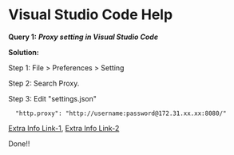 **Visual Studio Code Help**
===========================

**Query 1:** ***Proxy setting in Visual Studio Code***

**Solution:**

Step 1: File > Preferences > Setting 

Step 2: Search Proxy. 

Step 3: Edit "settings.json"
```
  "http.proxy": "http://username:password@172.31.xx.xx:8080/"
```

[Extra Info Link-1](http://www.niranjankala.in/post/How-to-setup-Proxy-settings-in-Visual-Studio-Code), [Extra Info Link-2](https://stackoverflow.com/questions/70177216/visual-studio-code-error-while-fetching-extensions-xhr-failed)

Done!!
